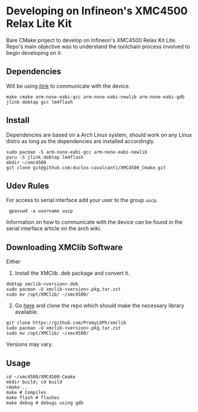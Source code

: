 # Developing on Infineon's XMC4500 Relax Lite Kit
Bare CMake project to develop on Infineon's XMC4500 Relax Kit Lite. Repo's main objective was to understand the toolchain process involved to begin developing on it.

## Dependencies
Will be using [jlink](https://www.segger.com/products/debug-probes/j-link/technology/flash-download/) to communicate with the device.

```
make cmake arm-none-eabi-gcc arm-none-eabi-newlib arm-none-eabi-gdb jlink debtap gcc lm4flash
```

## Install
Dependencies are based on a Arch Linux system, should work on any Linux distro as long as
the dependencies are installed accordingly.
``` 
sudo pacman -S arm-none-eabi-gcc arm-none-eabi-newlib
paru -S jlink debtap lm4flash
mkdir ~/xmc4500
git clone git@github.com:duclos-cavalcanti/XMC4500_Cmake.git
``` 
## Udev Rules
For access to serial interface add your user to the group `uucp`. 
```
 gpasswd -a username uucp
```
Information on how to communicate with the device can be found in the serial interface article on the arch wiki.

## Downloading XMClib Software
Either
1. Install the XMClib .deb package and convert it.
```
debtap xmclib-<version>.deb
sudo pacman -U xmclib-<version>.pkg.tar.zst
sudo mv /opt/XMClib/ ~/xmc4500/
```
2. Go [here](https://github.com/PromyLOPh/xmclib) and clone the repo which should make the
   necessary library available.
```
git clone https://github.com/PromyLOPh/xmclib
sudo pacman -U xmclib-<version>.pkg.tar.zst
sudo mv /opt/XMClib/ ~/xmc4500/
```
Versions may vary.

## Usage
```
cd ~/xmc4500/XMC4500-Cmake
mkdir build; cd build
cmake ..
make # Compiles
make flash # flashes
make debug # debugs using gdb
```

